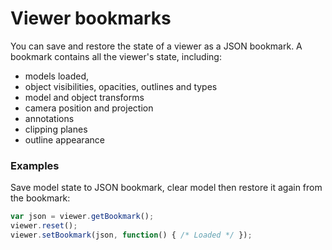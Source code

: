 # Viewer bookmarks

You can save and restore the state of a viewer as a JSON bookmark. A bookmark contains all the viewer's state, including:

* models loaded,
* object visibilities, opacities, outlines and types
* model and object transforms
* camera position and projection
* annotations
* clipping planes
* outline appearance

### Examples

Save model state to JSON bookmark, clear model then restore it again from the bookmark:

```javascript
var json = viewer.getBookmark();
viewer.reset();
viewer.setBookmark(json, function() { /* Loaded */ });
```



